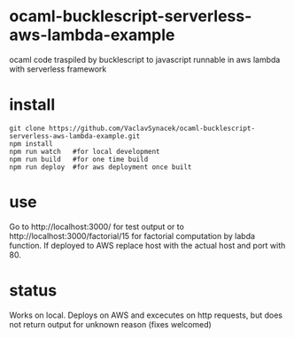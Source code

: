 # ocaml-bucklescript-serverless-aws-lambda-example
ocaml code traspiled by bucklescript to javascript runnable in aws lambda with serverless framework

# install
```
git clone https://github.com/VaclavSynacek/ocaml-bucklescript-serverless-aws-lambda-example.git
npm install
npm run watch   #for local development
npm run build   #for one time build
npm run deploy  #for aws deployment once built
```

# use
Go to http://localhost:3000/ for test output or to http://localhost:3000/factorial/15 for factorial computation by labda function. If deployed to AWS replace host with the actual host and port with 80.

# status
Works on local.
Deploys on AWS and excecutes on http requests, but does not return output for unknown reason (fixes welcomed)